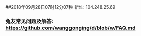 ##2018年09月28日07时12分07秒 新址: 104.248.25.69
### 兔友常见问题及解答: https://github.com/wanggonging/d/blob/w/FAQ.md
